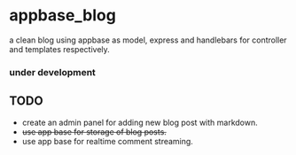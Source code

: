 # appbase_blog
a clean blog using appbase as model, express and handlebars for controller and templates respectively.

### under development

## TODO

+ create an admin panel for adding new blog post with markdown.
+ <strike>use app base for storage of blog posts.</strike>
+ use app base for realtime comment streaming.
